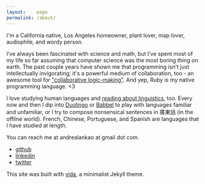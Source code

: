 ```yaml
---
layout:    page
permalink: /about/
---
```


I'm a California native, Los Angeles homeowner, plant lover, map lover, audiophile, and wordy person.

I’ve always been fascinated with science and math, but I’ve spent most of my life so far assuming that computer science was the most boring thing on earth. The past couple years have shown me that programming isn't just intellectually invigorating; it's a powerful medium of collaboration, too - an awesome tool for ["collaborative logic-making"](http://collectiveidea.com/blog/archives/2013/02/25/becoming-a-rubyist/). And yep, Ruby is my native programming language. <3

I love studying human languages and [reading about linguistics](http://languagelog.ldc.upenn.edu/nll/), too. Every now and then I dip into [Duolingo](http://duolingo.com) or [Babbel](http://babbel.com) to play with languages familiar and unfamiliar, or I try to compose nonsensical sentences in 廣東話 (in the offline world). French, Chinese, Portuguese, and Spanish are languages that I have studied at length.

You can reach me at andrealankao at gmail dot com.

- [github](https://github.com/eirinikos)
- [linkedin](https://www.linkedin.com/in/andreakao)
- [twitter](https://twitter.com/eirinikos)

This site was built with [vida](https://github.com/syaning/vida), a minimalist Jekyll theme.